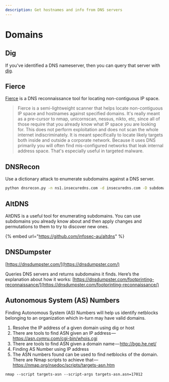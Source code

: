 ```yaml
---
description: Get hostnames and info from DNS servers
---
```


# Domains

## Dig

If you've identified a DNS nameserver, then you can query that server with [dig](http://securityidiots.com/Web-Pentest/Information-Gathering/Part-4-DNS-information-Gathering-with-DIG.html).

## Fierce

[Fierce](https://github.com/mschwager/fierce) is a DNS reconnaissance tool for locating non-contiguous IP space.

> Fierce is a semi-lightweight scanner that helps locate non-contiguous IP space and hostnames against specified domains. It's really meant as a pre-cursor to nmap, unicornscan, nessus, nikto, etc, since all of those require that you already know what IP space you are looking for. This does not perform exploitation and does not scan the whole internet indiscriminately. It is meant specifically to locate likely targets both inside and outside a corporate network. Because it uses DNS primarily you will often find mis-configured networks that leak internal address space. That's especially useful in targeted malware.

## DNSRecon

Use a dictionary attack to enumerate subdomains against a DNS server.

```bash
python dnsrecon.py -n ns1.insecuredns.com -d insecuredns.com -D subdomains-top1mil-5000.txt -t brt
```

## AltDNS

AltDNS is a useful tool for enumerating subdomains. You can use subdomains you already know about and then apply changes and permutations to them to try to discover new ones.

{% embed url="https://github.com/infosec-au/altdns" %}

## DNSDumpster

[https://dnsdumpster.com/](https://dnsdumpster.com/)

Queries DNS servers and returns subdomains it finds. Here’s the explanation about how it works: [https://dnsdumpster.com/footprinting-reconnaissance/](https://dnsdumpster.com/footprinting-reconnaissance/)

## Autonomous System \(AS\) Numbers

Finding Autonomous System \(AS\) Numbers will help us identify netblocks belonging to an organization which in-turn may have valid domains.

1. Resolve the IP address of a given domain using dig or host
2. There are tools to find ASN given an IP address — https://asn.cymru.com/cgi-bin/whois.cgi
3. There are tools to find ASN given a domain name — http://bgp.he.net/
4. Finding AS Number using IP address
5. The ASN numbers found can be used to find netblocks of the domain. There are Nmap scripts to achieve that — https://nmap.org/nsedoc/scripts/targets-asn.htm

```text
nmap --script targets-asn --script-args targets-asn.asn=17012
```

